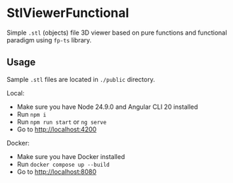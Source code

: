 # StlViewerFunctional

Simple `.stl` (objects) file 3D viewer based on pure functions and functional paradigm using `fp-ts` library.

## Usage

Sample `.stl` files are located in `./public` directory.

Local:

- Make sure you have Node 24.9.0 and Angular CLI 20 installed
- Run `npm i`
- Run `npm run start` or `ng serve`
- Go to <http://localhost:4200>

Docker:

- Make sure you have Docker installed
- Run `docker compose up --build`
- Go to <http://localhost:8080>
